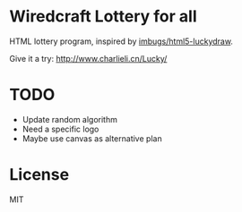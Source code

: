 # Wiredcraft Lottery for all 

HTML lottery program, inspired by [imbugs/html5-luckydraw](https://github.com/imbugs/html5-luckydraw).

Give it a try: http://www.charlieli.cn/Lucky/

# TODO

- Update random algorithm
- Need a specific logo
- Maybe use canvas as alternative plan

# License

MIT
